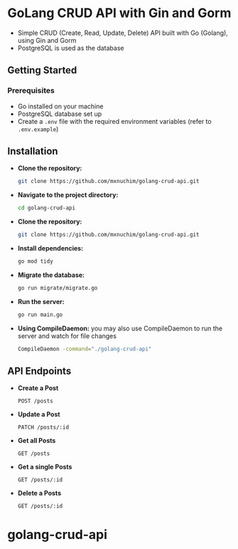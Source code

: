 # GoLang CRUD API with Gin and Gorm

- Simple CRUD (Create, Read, Update, Delete) API built with Go (Golang), using Gin and Gorm
- PostgreSQL is used as the database

## Getting Started

### Prerequisites

- Go installed on your machine
- PostgreSQL database set up
- Create a `.env` file with the required environment variables (refer to `.env.example`)

## Installation

- **Clone the repository:**

  ```bash
  git clone https://github.com/mxnuchim/golang-crud-api.git
  ```

- **Navigate to the project directory:**

  ```bash
  cd golang-crud-api
  ```

- **Clone the repository:**

  ```bash
  git clone https://github.com/mxnuchim/golang-crud-api.git
  ```

- **Install dependencies:**

  ```bash
  go mod tidy
  ```

- **Migrate the database:**

  ```bash
  go run migrate/migrate.go
  ```

- **Run the server:**

  ```bash
  go run main.go
  ```

- **Using CompileDaemon:**
  you may also use CompileDaemon to run the server and watch for file changes
  ```bash
  CompileDaemon -command="./golang-crud-api"
  ```

## API Endpoints

- **Create a Post**

  ```http
  POST /posts
  ```

- **Update a Post**

  ```http
  PATCH /posts/:id
  ```

- **Get all Posts**

  ```http
  GET /posts
  ```

- **Get a single Posts**

  ```http
  GET /posts/:id
  ```

- **Delete a Posts**

  ```http
  GET /posts/:id
  ```
# golang-crud-api
